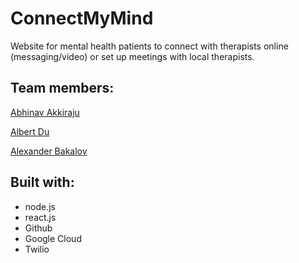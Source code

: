 # ConnectMyMind

 Website for mental health patients to connect with therapists online (messaging/video) or set up meetings with local therapists.

## Team members:
[Abhinav Akkiraju](https://github.com/AbhinavAkkiraju)

[Albert Du](http://github.com/albert-du)

[Alexander Bakalov](https://github.com/Perrytheplaty43)

## Built with:
* node.js
* react.js
* Github
* Google Cloud
* Twilio
